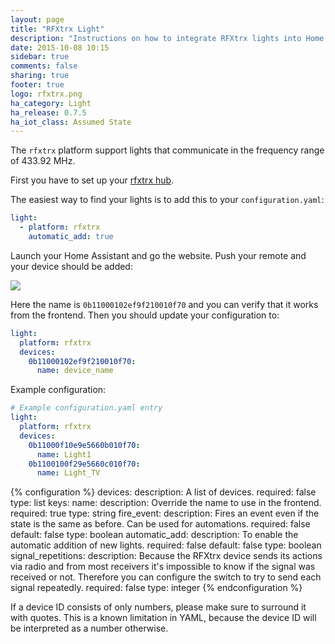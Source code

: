 ```yaml
---
layout: page
title: "RFXtrx Light"
description: "Instructions on how to integrate RFXtrx lights into Home Assistant."
date: 2015-10-08 10:15
sidebar: true
comments: false
sharing: true
footer: true
logo: rfxtrx.png
ha_category: Light
ha_release: 0.7.5
ha_iot_class: Assumed State
---
```


The `rfxtrx` platform support lights that communicate in the frequency range of 433.92 MHz.

First you have to set up your [rfxtrx hub](/components/rfxtrx/).

The easiest way to find your lights is to add this to your `configuration.yaml`:

```yaml
light:
  - platform: rfxtrx
    automatic_add: true
```

Launch your Home Assistant and go the website. Push your remote and your device should be added:

<p class='img'>
<img src='/images/components/rfxtrx/switch.png' />
</p>

Here the name is `0b11000102ef9f210010f70` and you can verify that it works from the frontend. Then you should update your configuration to:

```yaml
light:
  platform: rfxtrx
  devices:
    0b11000102ef9f210010f70:
      name: device_name
```

Example configuration:

```yaml
# Example configuration.yaml entry
light:
  platform: rfxtrx
  devices:
    0b11000f10e9e5660b010f70:
      name: Light1
    0b1100100f29e5660c010f70:
      name: Light_TV
```

{% configuration %}
devices:
  description: A list of devices.
  required: false
  type: list
  keys:
    name:
      description: Override the name to use in the frontend.
      required: true
      type: string
    fire_event:
      description: Fires an event even if the state is the same as before. Can be used for automations.
      required: false
      default: false
      type: boolean
automatic_add:
  description: To enable the automatic addition of new lights.
  required: false
  default: false
  type: boolean
signal_repetitions:
  description: Because the RFXtrx device sends its actions via radio and from most receivers it's impossible to know if the signal was received or not. Therefore you can configure the switch to try to send each signal repeatedly.
  required: false
  type: integer
{% endconfiguration %}

<p class='note warning'>
If a device ID consists of only numbers, please make sure to surround it with quotes.
This is a known limitation in YAML, because the device ID will be interpreted as a number otherwise.
</p>
